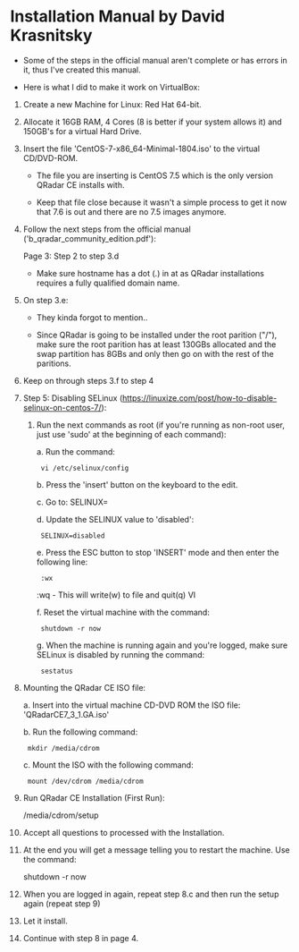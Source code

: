 Installation Manual by David Krasnitsky
=======================================

* Some of the steps in the official manual aren't complete or has errors in it, thus I've created this manual.

* Here is what I did to make it work on VirtualBox:

1. Create a new Machine for Linux: Red Hat 64-bit.

2. Allocate it 16GB RAM, 4 Cores (8 is better if your system allows it) and 150GB's for a virtual Hard Drive.

3. Insert the file 'CentOS-7-x86_64-Minimal-1804.iso' to the virtual CD/DVD-ROM.

	- The file you are inserting is CentOS 7.5 which is the only version QRadar CE installs with.

	- Keep that file close because it wasn't a simple process to get it now that 7.6 is out and there are no 7.5 images anymore.

4. Follow the next steps from the official manual ('b_qradar_community_edition.pdf'):

	Page 3: Step 2 to step 3.d
	
	* Make sure hostname has a dot (.) in at as QRadar installations requires a fully qualified domain name.

5. On step 3.e:

	* They kinda forgot to mention..

	* Since QRadar is going to be installed under the root parition ("/"), make sure the root parition has at least 130GBs allocated and the swap partition has 8GBs and only then go on with the rest of the paritions.

6. Keep on through steps 3.f to step 4

7. Step 5: Disabling SELinux (https://linuxize.com/post/how-to-disable-selinux-on-centos-7/):

	1. Run the next commands as root (if you're running as non-root user, just use 'sudo' at the beginning of each command):

		a. Run the command: 

			vi /etc/selinux/config

		b. Press the 'insert' button on the keyboard to the edit.

		c. Go to: SELINUX=

		d. Update the SELINUX value to 'disabled':

			SELINUX=disabled

		e. Press the ESC button to stop 'INSERT' mode and then enter the following line:

			:wx

		:wq - This will write(w) to file and quit(q) VI

		f. Reset the virtual machine with the command:

			shutdown -r now

		g. When the machine is running again and you're logged, make sure SELinux is disabled by running the command:

			sestatus

8. Mounting the QRadar CE ISO file:

	a. Insert into the virtual machine CD-DVD ROM the ISO file: 'QRadarCE7_3_1.GA.iso'

	b. Run the following command:

		mkdir /media/cdrom

	c. Mount the ISO with the following command:

		mount /dev/cdrom /media/cdrom

9. Run QRadar CE Installation (First Run):

	/media/cdrom/setup

10. Accept all questions to processed with the Installation.

11. At the end you will get a message telling you to restart the machine. Use the command:

	shutdown -r now

12. When you are logged in again, repeat step 8.c and then run the setup again (repeat step 9)

13. Let it install.

14. Continue with step 8 in page 4.
	

